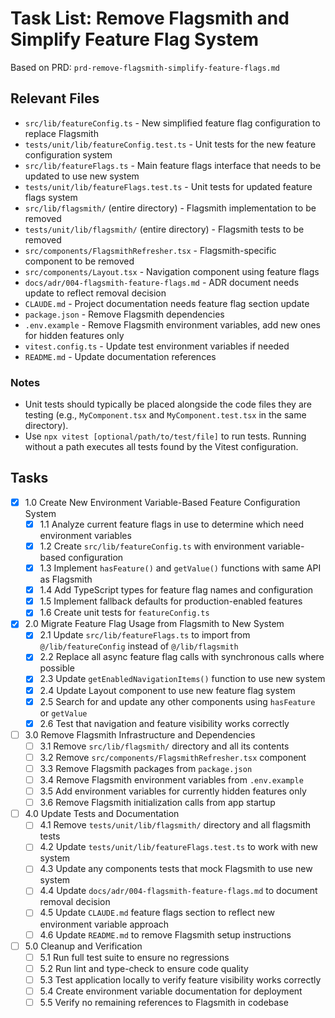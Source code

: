 # Task List: Remove Flagsmith and Simplify Feature Flag System

Based on PRD: `prd-remove-flagsmith-simplify-feature-flags.md`

## Relevant Files

- `src/lib/featureConfig.ts` - New simplified feature flag configuration to replace Flagsmith
- `tests/unit/lib/featureConfig.test.ts` - Unit tests for the new feature configuration system
- `src/lib/featureFlags.ts` - Main feature flags interface that needs to be updated to use new system
- `tests/unit/lib/featureFlags.test.ts` - Unit tests for updated feature flags system
- `src/lib/flagsmith/` (entire directory) - Flagsmith implementation to be removed
- `tests/unit/lib/flagsmith/` (entire directory) - Flagsmith tests to be removed
- `src/components/FlagsmithRefresher.tsx` - Flagsmith-specific component to be removed
- `src/components/Layout.tsx` - Navigation component using feature flags
- `docs/adr/004-flagsmith-feature-flags.md` - ADR document needs update to reflect removal decision
- `CLAUDE.md` - Project documentation needs feature flag section update
- `package.json` - Remove Flagsmith dependencies
- `.env.example` - Remove Flagsmith environment variables, add new ones for hidden features only
- `vitest.config.ts` - Update test environment variables if needed
- `README.md` - Update documentation references

### Notes

- Unit tests should typically be placed alongside the code files they are testing (e.g., `MyComponent.tsx` and `MyComponent.test.tsx` in the same directory).
- Use `npx vitest [optional/path/to/test/file]` to run tests. Running without a path executes all tests found by the Vitest configuration.

## Tasks

- [x] 1.0 Create New Environment Variable-Based Feature Configuration System
  - [x] 1.1 Analyze current feature flags in use to determine which need environment variables
  - [x] 1.2 Create `src/lib/featureConfig.ts` with environment variable-based configuration
  - [x] 1.3 Implement `hasFeature()` and `getValue()` functions with same API as Flagsmith
  - [x] 1.4 Add TypeScript types for feature flag names and configuration
  - [x] 1.5 Implement fallback defaults for production-enabled features
  - [x] 1.6 Create unit tests for `featureConfig.ts`
- [x] 2.0 Migrate Feature Flag Usage from Flagsmith to New System
  - [x] 2.1 Update `src/lib/featureFlags.ts` to import from `@/lib/featureConfig` instead of `@/lib/flagsmith`
  - [x] 2.2 Replace all async feature flag calls with synchronous calls where possible
  - [x] 2.3 Update `getEnabledNavigationItems()` function to use new system
  - [x] 2.4 Update Layout component to use new feature flag system
  - [x] 2.5 Search for and update any other components using `hasFeature` or `getValue`
  - [x] 2.6 Test that navigation and feature visibility works correctly
- [ ] 3.0 Remove Flagsmith Infrastructure and Dependencies
  - [ ] 3.1 Remove `src/lib/flagsmith/` directory and all its contents
  - [ ] 3.2 Remove `src/components/FlagsmithRefresher.tsx` component
  - [ ] 3.3 Remove Flagsmith packages from `package.json`
  - [ ] 3.4 Remove Flagsmith environment variables from `.env.example`
  - [ ] 3.5 Add environment variables for currently hidden features only
  - [ ] 3.6 Remove Flagsmith initialization calls from app startup
- [ ] 4.0 Update Tests and Documentation
  - [ ] 4.1 Remove `tests/unit/lib/flagsmith/` directory and all flagsmith tests
  - [ ] 4.2 Update `tests/unit/lib/featureFlags.test.ts` to work with new system
  - [ ] 4.3 Update any components tests that mock Flagsmith to use new system
  - [ ] 4.4 Update `docs/adr/004-flagsmith-feature-flags.md` to document removal decision
  - [ ] 4.5 Update `CLAUDE.md` feature flags section to reflect new environment variable approach
  - [ ] 4.6 Update `README.md` to remove Flagsmith setup instructions
- [ ] 5.0 Cleanup and Verification
  - [ ] 5.1 Run full test suite to ensure no regressions
  - [ ] 5.2 Run lint and type-check to ensure code quality
  - [ ] 5.3 Test application locally to verify feature visibility works correctly
  - [ ] 5.4 Create environment variable documentation for deployment
  - [ ] 5.5 Verify no remaining references to Flagsmith in codebase